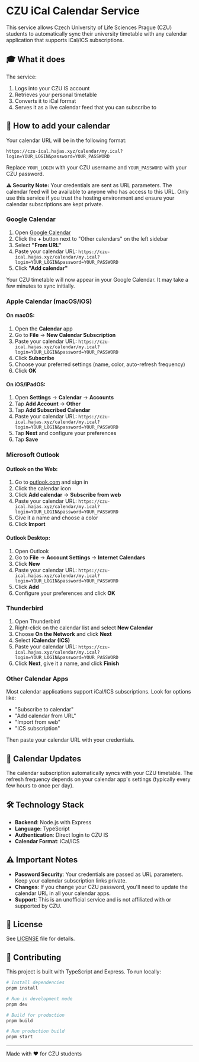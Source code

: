 # CZU iCal Calendar Service

This service allows Czech University of Life Sciences Prague (CZU) students to automatically sync their university timetable with any calendar application that supports iCal/ICS subscriptions.

## 🎓 What it does

The service:

1. Logs into your CZU IS account
2. Retrieves your personal timetable
3. Converts it to iCal format
4. Serves it as a live calendar feed that you can subscribe to

## 📅 How to add your calendar

Your calendar URL will be in the following format:

```
https://czu-ical.hajas.xyz/calendar/my.ical?login=YOUR_LOGIN&password=YOUR_PASSWORD
```

Replace `YOUR_LOGIN` with your CZU username and `YOUR_PASSWORD` with your CZU password.

**⚠️ Security Note:** Your credentials are sent as URL parameters. The calendar feed will be available to anyone who has access to this URL. Only use this service if you trust the hosting environment and ensure your calendar subscriptions are kept private.

### Google Calendar

1. Open [Google Calendar](https://calendar.google.com)
2. Click the **+** button next to "Other calendars" on the left sidebar
3. Select **"From URL"**
4. Paste your calendar URL: `https://czu-ical.hajas.xyz/calendar/my.ical?login=YOUR_LOGIN&password=YOUR_PASSWORD`
5. Click **"Add calendar"**

Your CZU timetable will now appear in your Google Calendar. It may take a few minutes to sync initially.

### Apple Calendar (macOS/iOS)

#### On macOS:

1. Open the **Calendar** app
2. Go to **File** → **New Calendar Subscription**
3. Paste your calendar URL: `https://czu-ical.hajas.xyz/calendar/my.ical?login=YOUR_LOGIN&password=YOUR_PASSWORD`
4. Click **Subscribe**
5. Choose your preferred settings (name, color, auto-refresh frequency)
6. Click **OK**

#### On iOS/iPadOS:

1. Open **Settings** → **Calendar** → **Accounts**
2. Tap **Add Account** → **Other**
3. Tap **Add Subscribed Calendar**
4. Paste your calendar URL: `https://czu-ical.hajas.xyz/calendar/my.ical?login=YOUR_LOGIN&password=YOUR_PASSWORD`
5. Tap **Next** and configure your preferences
6. Tap **Save**

### Microsoft Outlook

#### Outlook on the Web:

1. Go to [outlook.com](https://outlook.com) and sign in
2. Click the calendar icon
3. Click **Add calendar** → **Subscribe from web**
4. Paste your calendar URL: `https://czu-ical.hajas.xyz/calendar/my.ical?login=YOUR_LOGIN&password=YOUR_PASSWORD`
5. Give it a name and choose a color
6. Click **Import**

#### Outlook Desktop:

1. Open Outlook
2. Go to **File** → **Account Settings** → **Internet Calendars**
3. Click **New**
4. Paste your calendar URL: `https://czu-ical.hajas.xyz/calendar/my.ical?login=YOUR_LOGIN&password=YOUR_PASSWORD`
5. Click **Add**
6. Configure your preferences and click **OK**

### Thunderbird

1. Open Thunderbird
2. Right-click on the calendar list and select **New Calendar**
3. Choose **On the Network** and click **Next**
4. Select **iCalendar (ICS)**
5. Paste your calendar URL: `https://czu-ical.hajas.xyz/calendar/my.ical?login=YOUR_LOGIN&password=YOUR_PASSWORD`
6. Click **Next**, give it a name, and click **Finish**

### Other Calendar Apps

Most calendar applications support iCal/ICS subscriptions. Look for options like:

- "Subscribe to calendar"
- "Add calendar from URL"
- "Import from web"
- "ICS subscription"

Then paste your calendar URL with your credentials.

## 🔄 Calendar Updates

The calendar subscription automatically syncs with your CZU timetable. The refresh frequency depends on your calendar app's settings (typically every few hours to once per day).

## 🛠️ Technology Stack

- **Backend**: Node.js with Express
- **Language**: TypeScript
- **Authentication**: Direct login to CZU IS
- **Calendar Format**: iCal/ICS

## ⚠️ Important Notes

- **Password Security**: Your credentials are passed as URL parameters. Keep your calendar subscription links private.
- **Changes**: If you change your CZU password, you'll need to update the calendar URL in all your calendar apps.
- **Support**: This is an unofficial service and is not affiliated with or supported by CZU.

## 📝 License

See [LICENSE](LICENSE) file for details.

## 🤝 Contributing

This project is built with TypeScript and Express. To run locally:

```bash
# Install dependencies
pnpm install

# Run in development mode
pnpm dev

# Build for production
pnpm build

# Run production build
pnpm start
```

---

Made with ❤️ for CZU students
